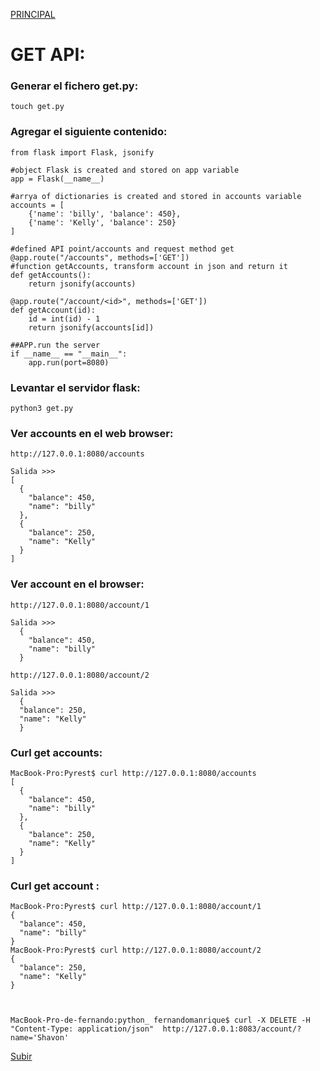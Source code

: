 <a name='top'></a>

[PRINCIPAL](README_PyRest.md) 

# GET API:

### Generar el fichero get.py:
    touch get.py
 
### Agregar el siguiente contenido: 
    from flask import Flask, jsonify
    
    #object Flask is created and stored on app variable
    app = Flask(__name__)
    
    #arrya of dictionaries is created and stored in accounts variable
    accounts = [
        {'name': 'billy', 'balance': 450},
        {'name': 'Kelly', 'balance': 250}
    ]
    
    #defined API point/accounts and request method get
    @app.route("/accounts", methods=['GET'])
    #function getAccounts, transform account in json and return it
    def getAccounts():
        return jsonify(accounts)
    
    @app.route("/account/<id>", methods=['GET'])
    def getAccount(id):
        id = int(id) - 1
        return jsonify(accounts[id])
    
    ##APP.run the server
    if __name__ == "__main__":
        app.run(port=8080)
        
### Levantar el servidor flask:
    python3 get.py
    
### Ver accounts en el web browser:
    http://127.0.0.1:8080/accounts
    
    Salida >>>
    [
      {
        "balance": 450, 
        "name": "billy"
      }, 
      {
        "balance": 250, 
        "name": "Kelly"
      }
    ]
   
### Ver account <id> en el browser:
    http://127.0.0.1:8080/account/1
    
    Salida >>>
      {
        "balance": 450, 
        "name": "billy"
      }
      
    http://127.0.0.1:8080/account/2
    
    Salida >>>
      {
      "balance": 250, 
      "name": "Kelly"
      }
      
### Curl get accounts:
    MacBook-Pro:Pyrest$ curl http://127.0.0.1:8080/accounts
    [
      {
        "balance": 450, 
        "name": "billy"
      }, 
      {
        "balance": 250, 
        "name": "Kelly"
      }
    ]
    
### Curl get account <id>:
    MacBook-Pro:Pyrest$ curl http://127.0.0.1:8080/account/1
    {
      "balance": 450, 
      "name": "billy"
    }
    MacBook-Pro:Pyrest$ curl http://127.0.0.1:8080/account/2
    {
      "balance": 250, 
      "name": "Kelly"
    }
    
    
    
    MacBook-Pro-de-fernando:python_ fernandomanrique$ curl -X DELETE -H "Content-Type: application/json"  http://127.0.0.1:8083/account/?name='Shavon'

[Subir](#top)